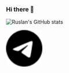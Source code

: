 ### Hi there 👋

![Ruslan's GitHub stats](https://github-readme-stats.vercel.app/api?username=rLukoyanov&show_icons=true&theme=radical)

<a href="https://t.me/rLukoyanov" target="blank"><img align="center" src="./telegram.svg" height="100" /></a>
